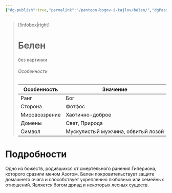 ```yaml
---
{"dg-publish":true,"permalink":"/panteon-bogov-i-tajlov/belen/","dgPassFrontmatter":true}
---
```


> [!infobox|right]
> # Белен
> без картинки
> ###### Особенности
> | Особенность | Значение |
> | ---- | ---- |
> | Ранг |Бог |
> | Сторона | Фотфос|
> | Мировоззрение | Хаотично-доброе |
> | Домены |Свет, Природа|
> |Символ| Мускулистый мужчина, обвитый лозой|

# Подробности

Одно из божеств, родившихся от смертельного ранения Гипериона, которого сразили мечом Азотом. Белен покровительствует защите домашнего очага и способствует укреплению любовных или семейных отношений. Является богом дриад и некоторых лесных существ.